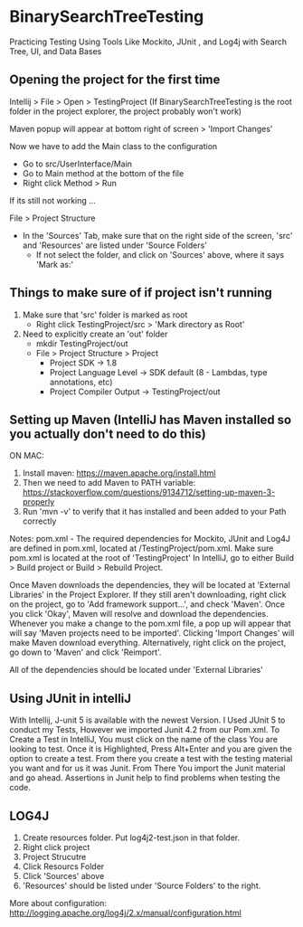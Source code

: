 # BinarySearchTreeTesting
Practicing Testing Using Tools Like Mockito, JUnit , and Log4j with Search Tree, UI, and Data Bases


## Opening the project for the first time

Intellij > File > Open > TestingProject (If BinarySearchTreeTesting is the root folder in the project explorer, the project probably won't work)


Maven popup will appear at bottom right of screen > 'Import Changes'


Now we have to add the Main class to the configuration
- Go to src/UserInterface/Main
- Go to Main method at the bottom of the file
- Right click Method > Run 


If its still not working ...

File > Project Structure 
- In the 'Sources' Tab, make sure that on the right side of  the screen, 'src' and 'Resources' are listed under 'Source Folders'
  - If not select the folder, and click on 'Sources' above, where it says 'Mark as:'


## Things to make sure of if project isn't running

1. Make sure that 'src' folder is marked as root
   - Right click TestingProject/src > 'Mark directory as Root'
2. Need to explicitly create an 'out' folder
   - mkdir TestingProject/out
   - File > Project Structure > Project
       - Project SDK -> 1.8
       - Project Language Level -> SDK default (8 - Lambdas, type annotations, etc)
       - Project Compiler Output -> TestingProject/out


## Setting up Maven (IntelliJ has Maven installed so you actually don't need to do this)

ON MAC:

1. Install maven: https://maven.apache.org/install.html
2. Then we need to add Maven to PATH variable: https://stackoverflow.com/questions/9134712/setting-up-maven-3-properly
3. Run 'mvn -v' to verify that it has installed and been added to your Path correctly

Notes:
pom.xml - The required dependencies for Mockito, JUnit and Log4J are defined in pom.xml, located at /TestingProject/pom.xml.  Make sure pom.xml is located at the root of 'TestingProject'  In IntelliJ, go to either Build > Build project or Build > Rebuild Project.  

Once Maven downloads the dependencies, they will be located at 'External Libraries' in the Project Explorer.  If they still aren't downloading, right click on the project, go to 'Add framework support...', and check 'Maven'. Once you click 'Okay', Maven will resolve and download the dependencies.  Whenever you make a change to the pom.xml file, a pop up will appear that will say 'Maven projects need to be imported'.  Clicking 'Import Changes' will make Maven download everything.  Alternatively, right click on the project, go down to 'Maven' and click 'Reimport'.  

All of the dependencies should be located under 'External Libraries'

## Using JUnit in intelliJ
With Intellij, J-unit 5 is available with the newest Version. I Used JUnit 5 to conduct my Tests, However we imported Junit 4.2 from our Pom.xml.
To Create a Test in IntelliJ, You must click on the name of the class You are looking to test. Once it is Highlighted, Press Alt+Enter and you are given the option to create a test. From there you create a test with the testing material you want and for us it was Junit. 
From There You import the Junit material and go ahead. 
Assertions in Junit help to find problems when testing the code.


## LOG4J

1. Create resources folder.  Put log4j2-test.json in that folder.
2. Right click project
3. Project Strucutre
4. Click Resourcs Folder
5. Click 'Sources' above
6. 'Resources' should be listed under 'Source Folders' to the right.

More about configuration: http://logging.apache.org/log4j/2.x/manual/configuration.html



